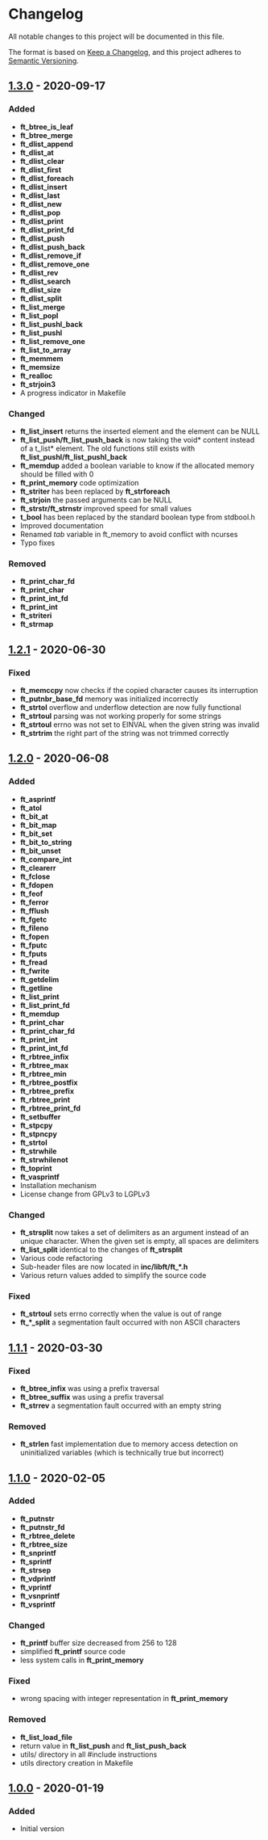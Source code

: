 # Changelog

All notable changes to this project will be documented in this file.

The format is based on [Keep a Changelog](https://keepachangelog.com/en/1.0.0/),
and this project adheres to [Semantic Versioning](https://semver.org/spec/v2.0.0.html).

## [1.3.0] - 2020-09-17
### Added
- **ft_btree_is_leaf**
- **ft_btree_merge**
- **ft_dlist_append**
- **ft_dlist_at**
- **ft_dlist_clear**
- **ft_dlist_first**
- **ft_dlist_foreach**
- **ft_dlist_insert**
- **ft_dlist_last**
- **ft_dlist_new**
- **ft_dlist_pop**
- **ft_dlist_print**
- **ft_dlist_print_fd**
- **ft_dlist_push**
- **ft_dlist_push_back**
- **ft_dlist_remove_if**
- **ft_dlist_remove_one**
- **ft_dlist_rev**
- **ft_dlist_search**
- **ft_dlist_size**
- **ft_dlist_split**
- **ft_list_merge**
- **ft_list_popl**
- **ft_list_pushl_back**
- **ft_list_pushl**
- **ft_list_remove_one**
- **ft_list_to_array**
- **ft_memmem**
- **ft_memsize**
- **ft_realloc**
- **ft_strjoin3**
- A progress indicator in Makefile

### Changed
- **ft_list_insert** returns the inserted element and the element can be NULL
- **ft_list_push/ft_list_push_back** is now taking the void* content instead of a t_list* element. The old functions still exists with **ft_list_pushl/ft_list_pushl_back**
- **ft_memdup** added a boolean variable to know if the allocated memory should be filled with 0
- **ft_print_memory** code optimization
- **ft_striter** has been replaced by **ft_strforeach**
- **ft_strjoin** the passed arguments can be NULL
- **ft_strstr/ft_strnstr** improved speed for small values
- **t_bool** has been replaced by the standard boolean type from stdbool.h
- Improved documentation
- Renamed *tab* variable in ft_memory to avoid conflict with ncurses
- Typo fixes

### Removed
- **ft_print_char_fd**
- **ft_print_char**
- **ft_print_int_fd**
- **ft_print_int**
- **ft_striteri**
- **ft_strmap**

## [1.2.1] - 2020-06-30
### Fixed
- **ft_memccpy** now checks if the copied character causes its interruption
- **ft_putnbr_base_fd** memory was initialized incorrectly
- **ft_strtol** overflow and underflow detection are now fully functional
- **ft_strtoul** parsing was not working properly for some strings
- **ft_strtoul** errno was not set to EINVAL when the given string was invalid
- **ft_strtrim** the right part of the string was not trimmed correctly

## [1.2.0] - 2020-06-08

### Added
- **ft_asprintf**
- **ft_atol**
- **ft_bit_at**
- **ft_bit_map**
- **ft_bit_set**
- **ft_bit_to_string**
- **ft_bit_unset**
- **ft_compare_int**
- **ft_clearerr**
- **ft_fclose**
- **ft_fdopen**
- **ft_feof**
- **ft_ferror**
- **ft_fflush**
- **ft_fgetc**
- **ft_fileno**
- **ft_fopen**
- **ft_fputc**
- **ft_fputs**
- **ft_fread**
- **ft_fwrite**
- **ft_getdelim**
- **ft_getline**
- **ft_list_print**
- **ft_list_print_fd**
- **ft_memdup**
- **ft_print_char**
- **ft_print_char_fd**
- **ft_print_int**
- **ft_print_int_fd**
- **ft_rbtree_infix**
- **ft_rbtree_max**
- **ft_rbtree_min**
- **ft_rbtree_postfix**
- **ft_rbtree_prefix**
- **ft_rbtree_print**
- **ft_rbtree_print_fd**
- **ft_setbuffer**
- **ft_stpcpy**
- **ft_stpncpy**
- **ft_strtol**
- **ft_strwhile**
- **ft_strwhilenot**
- **ft_toprint**
- **ft_vasprintf**
- Installation mechanism
- License change from GPLv3 to LGPLv3

### Changed
- **ft_strsplit** now takes a set of delimiters as an argument instead of an unique character. When the given set is empty, all spaces are delimiters
- **ft_list_split** identical to the changes of **ft_strsplit**
- Various code refactoring
- Sub-header files are now located in **inc/libft/ft_*.h**
- Various return values added to simplify the source code

### Fixed
- **ft_strtoul** sets errno correctly when the value is out of range
- **ft_*_split** a segmentation fault occurred with non ASCII characters

## [1.1.1] - 2020-03-30

### Fixed
- **ft_btree_infix** was using a prefix traversal
- **ft_btree_suffix** was using a prefix traversal
- **ft_strrev** a segmentation fault occurred with an empty string

### Removed
- **ft_strlen** fast implementation due to memory access detection on uninitialized variables (which is technically true but incorrect)

## [1.1.0] - 2020-02-05

### Added
- **ft_putnstr**
- **ft_putnstr_fd**
- **ft_rbtree_delete**
- **ft_rbtree_size**
- **ft_snprintf**
- **ft_sprintf**
- **ft_strsep**
- **ft_vdprintf**
- **ft_vprintf**
- **ft_vsnprintf**
- **ft_vsprintf**

### Changed
- **ft_printf** buffer size decreased from 256 to 128
- simplified **ft_printf** source code
- less system calls in **ft_print_memory**

### Fixed
- wrong spacing with integer representation in **ft_print_memory**

### Removed
- **ft_list_load_file**
- return value in **ft_list_push** and **ft_list_push_back**
- utils/ directory in all #include instructions
- utils directory creation in Makefile

## [1.0.0] - 2020-01-19

### Added
- Initial version

[Unreleased]: https://github.com/ChuOkupai/libft/compare/v1.3.0...dev
[1.3.0]: https://github.com/ChuOkupai/libft/releases/tag/v1.3.0
[1.2.1]: https://github.com/ChuOkupai/libft/releases/tag/v1.2.1
[1.2.0]: https://github.com/ChuOkupai/libft/releases/tag/v1.2.0
[1.1.1]: https://github.com/ChuOkupai/libft/releases/tag/v1.1.1
[1.1.0]: https://github.com/ChuOkupai/libft/releases/tag/v1.1.0
[1.0.0]: https://github.com/ChuOkupai/libft/releases/tag/v1.0.0
